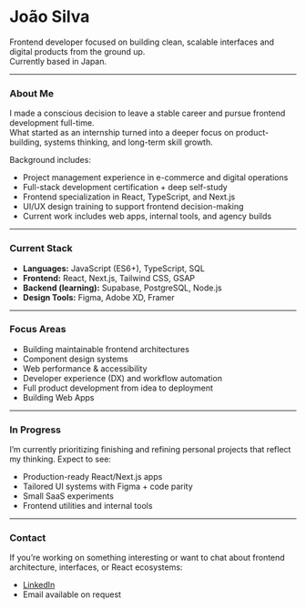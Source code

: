 # João Silva

Frontend developer focused on building clean, scalable interfaces and digital products from the ground up.  
Currently based in Japan.

---

### About Me

I made a conscious decision to leave a stable career and pursue frontend development full-time.  
What started as an internship turned into a deeper focus on product-building, systems thinking, and long-term skill growth.

Background includes:

- Project management experience in e-commerce and digital operations  
- Full-stack development certification + deep self-study  
- Frontend specialization in React, TypeScript, and Next.js  
- UI/UX design training to support frontend decision-making  
- Current work includes web apps, internal tools, and agency builds

---

### Current Stack

- **Languages:** JavaScript (ES6+), TypeScript, SQL  
- **Frontend:** React, Next.js, Tailwind CSS, GSAP  
- **Backend (learning):** Supabase, PostgreSQL, Node.js  
- **Design Tools:** Figma, Adobe XD, Framer

---

### Focus Areas

- Building maintainable frontend architectures  
- Component design systems  
- Web performance & accessibility  
- Developer experience (DX) and workflow automation  
- Full product development from idea to deployment
- Building Web Apps

---

### In Progress

I’m currently prioritizing finishing and refining personal projects that reflect my thinking. 
Expect to see:

- Production-ready React/Next.js apps  
- Tailored UI systems with Figma + code parity  
- Small SaaS experiments  
- Frontend utilities and internal tools

---

### Contact

If you’re working on something interesting or want to chat about frontend architecture, interfaces, or React ecosystems:

- [LinkedIn](https://www.linkedin.com/in/joao-silva--dev/)  
- Email available on request
